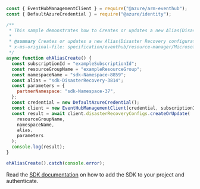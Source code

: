```javascript
const { EventHubManagementClient } = require("@azure/arm-eventhub");
const { DefaultAzureCredential } = require("@azure/identity");

/**
 * This sample demonstrates how to Creates or updates a new Alias(Disaster Recovery configuration)
 *
 * @summary Creates or updates a new Alias(Disaster Recovery configuration)
 * x-ms-original-file: specification/eventhub/resource-manager/Microsoft.EventHub/stable/2021-11-01/examples/disasterRecoveryConfigs/EHAliasCreate.json
 */
async function ehAliasCreate() {
  const subscriptionId = "exampleSubscriptionId";
  const resourceGroupName = "exampleResourceGroup";
  const namespaceName = "sdk-Namespace-8859";
  const alias = "sdk-DisasterRecovery-3814";
  const parameters = {
    partnerNamespace: "sdk-Namespace-37",
  };
  const credential = new DefaultAzureCredential();
  const client = new EventHubManagementClient(credential, subscriptionId);
  const result = await client.disasterRecoveryConfigs.createOrUpdate(
    resourceGroupName,
    namespaceName,
    alias,
    parameters
  );
  console.log(result);
}

ehAliasCreate().catch(console.error);
```

Read the [SDK documentation](https://github.com/Azure/azure-sdk-for-js/blob/%40azure%2Farm-eventhub_5.0.1/sdk/eventhub/arm-eventhub/README.md) on how to add the SDK to your project and authenticate.
